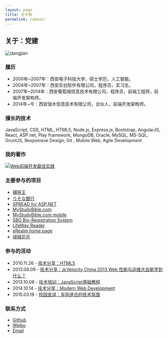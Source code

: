 ```yaml
---
layout: page
title: 关于我
permalink: /about/
---
```

## 关于：党建

<img src="http://i.imgur.com/mnwusO1.jpg?1" alt="dangjian" style="max-width: 300px;" />

### 履历

* 2000年~2007年：西安电子科技大学，硕士学历，人工智能。
* 2004年~2007年：西安实创软件有限公司，程序员，实习生。
* 2007年~2014年：西安葡萄城信息技术有限公司，程序员，前端工程师，前端开发架构师。
* 2014年~今：西安瑞木信息技术有限公司，合伙人，前端开发架构师。

### 擅长的技术

JavaScript, CSS, HTML, HTML5, Node.js, Express.js, Bootstrap, AngularJS, React, ASP.net, Play framework, MongoDB, Oracle, MySQL, MS-SQL, GruntJS, Responsive Design, Git
, Mobile Web, Agile Development

### 我的著作

[![Web前端开发最佳实践](http://images.china-pub.com/ebook3770001-3775000/3770903/zcover.jpg)](http://product.china-pub.com/3770903)

### 主要参与的项目

* [辅导王](http://www.52fdw.com/)
* [りそな銀行](http://www.resona-gr.co.jp/resonabank/)
* [SPREAD for ASP.NET](http://www.componentone.com/SuperProducts/SpreadWeb/)
* [MyStudyBible.com](https://www.mystudybible.com/)
* [MyStudyBible.com mobile](https://www.mystudybible.com/mobile)
* [SBG Bio-Registration System](http://www.sbg-fwcms.com/)
* [LifeWay Reader](https://reader.lifeway.com/)
* [eRealm home page](http://www.erealm.cn)
* [绿城花卉](http://shop.sxlvcheng.com)

### 参与的活动

* 2010.11.26 - [技术分享：HTML5](http://www.slideshare.net/hunterdang/html5-48176079)
* 2013.06.09 - [技术分享：从Velocity China 2013 Web 性能与运维大会能学到什么？](http://www.dang-jian.com/velocity/2013/06/09/velocity-china-2013.html)
* 2013.10.08 - [技术培训：JavaScript基础教程](http://www.dang-jian.com/labs/#/javascriptclass)
* 2014.10.14 - [技术分享：Modern Web Development](http://www.slideshare.net/hunterdang/first-class-39175981)
* 2015.03.19 - [校园宣讲：车同道合的技术氛围](www.dang-jian.com/labs/ctdh-presentation)

### 联系方式

* [Github](http://www.github.com/dangjian)
* [Weibo](http://www.weibo.com/dangjian)
* [Email](mailto:hunterdang@gmail.com)



